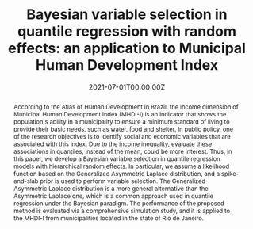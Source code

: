 ---
title: "Bayesian variable selection in quantile regression with random effects: an application to Municipal Human Development Index"
authors:
- admin
- Kelly M. Gonçalves
date: ""
date: "2021-07-01T00:00:00Z"
doi: "10.1080/02664763.2021.1950654"

abstract: According to the Atlas of Human Development in Brazil, the income dimension of Municipal Human Development Index (MHDI-I) is an indicator that shows the population's ability in a municipality to ensure a minimum standard of living to provide their basic needs, such as water, food and shelter. In public policy, one of the research objectives is to identify social and economic variables that are associated with this index. Due to the income inequality, evaluate these associations in quantiles, instead of the mean, could be more interest. Thus, in this paper, we develop a Bayesian variable selection in quantile regression models with hierarchical random effects. In particular, we assume a likelihood function based on the Generalized Asymmetric Laplace distribution, and a spike-and-slab prior is used to perform variable selection. The Generalized Asymmetric Laplace distribution is a more general alternative than the Asymmetric Laplace one, which is a common approach used in quantile regression under the Bayesian paradigm. The performance of the proposed method is evaluated via a comprehensive simulation study, and it is applied to the MHDI-I from municipalities located in the state of Rio de Janeiro.

# Publication type.
# Legend: 0 = Uncategorized; 1 = Conference paper; 2 = Journal article;
# 3 = Preprint / Working Paper; 4 = Report; 5 = Book; 6 = Book section;
# 7 = Thesis; 8 = Patent
publication_types: ["2"]

# Publication name and optional abbreviated publication name.
publication: "*Journal of Applied Statistics*, Accepted"
publication_short: ""

#tags:
#- Source Themes
#featured: false

#links:
#- name: ""
#  url: ""
#url_pdf: http://arxiv.org/pdf/1512.04133v1
url_code: 'https://github.com/marcuslavagnole/Paper_JAppliedStats_2'
#url_dataset: ''
#url_poster: ''
#url_project: ''
#url_slides: ''
#url_source: ''
#url_video: ''
---
